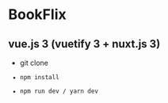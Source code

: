 # BookFlix
## vue.js 3 (vuetify 3 + nuxt.js 3)
- git clone <code>
- npm install
- npm run dev / yarn dev
